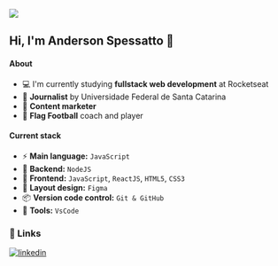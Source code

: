 ![](https://media.tenor.com/kExMMCcDRJkAAAAC/take-your-dog-to-work-day-good-boy.gif)

## Hi, I'm Anderson Spessatto 🙏

#### About
- :computer: I'm currently studying **fullstack web development** at Rocketseat
- :memo: **Journalist** by Universidade Federal de Santa Catarina
- :briefcase: **Content marketer**
- :football: **Flag Football** coach and player

#### Current stack

- :zap: **Main language:** `JavaScript`
- 📌 **Backend:** `NodeJS`
- :tada: **Frontend:** `JavaScript`, `ReactJS`, `HTML5`, `CSS3`
- 🎨 **Layout design:** `Figma`
- 📦️ **Version code control:** `Git & GitHub`
- 🔧 **Tools:** `VsCode`

### 🔗 Links

[![linkedin](https://img.shields.io/badge/linkedin-0A66C2?style=for-the-badge&logo=linkedin&logoColor=white)](https://www.linkedin.com/in/andersonspessatto/)
